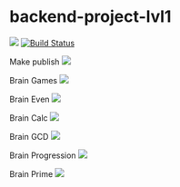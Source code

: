 # backend-project-lvl1

<a href="https://codeclimate.com/github/smashtakov/backend-project-lvl1/maintainability"><img src="https://api.codeclimate.com/v1/badges/4d71e176406d52a796eb/maintainability" /></a> [![Build Status](https://travis-ci.org/smashtakov/backend-project-lvl1.svg?branch=master)](https://travis-ci.org/smashtakov/backend-project-lvl1)

Make publish
<a href="https://asciinema.org/a/Ngh1N6lvFILj0IeGJP47lSmF2" target="_blank"><img src="https://asciinema.org/a/Ngh1N6lvFILj0IeGJP47lSmF2.svg" /></a>

Brain Games
<a href="https://asciinema.org/a/k86mOwGCeGnynQSus9mtQModP" target="_blank"><img src="https://asciinema.org/a/k86mOwGCeGnynQSus9mtQModP.svg" /></a>

Brain Even
<a href="https://asciinema.org/a/aHp4vqrfRQTPPo5iXyHkERNCt" target="_blank"><img src="https://asciinema.org/a/aHp4vqrfRQTPPo5iXyHkERNCt.svg" /></a>

Brain Calc
<a href="https://asciinema.org/a/T9QI90zetUD5mqAF9dGWtouiC" target="_blank"><img src="https://asciinema.org/a/T9QI90zetUD5mqAF9dGWtouiC.svg" /></a>

Brain GCD
<a href="https://asciinema.org/a/xJBS0P1R7if1E18323WdANA37" target="_blank"><img src="https://asciinema.org/a/xJBS0P1R7if1E18323WdANA37.svg" /></a>

Brain Progression
<a href="https://asciinema.org/a/a9Qu4EXiZXkYo8mzr0JmbnX43" target="_blank"><img src="https://asciinema.org/a/a9Qu4EXiZXkYo8mzr0JmbnX43.svg" /></a>

Brain Prime
<a href="https://asciinema.org/a/vXdle10Qxg4u5nvR1U9NItEOa" target="_blank"><img src="https://asciinema.org/a/vXdle10Qxg4u5nvR1U9NItEOa.svg" /></a>